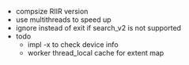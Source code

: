 - compsize RIIR version
- use multithreads to speed up
- ignore instead of exit if search_v2 is not supported
- todo
  - impl -x to check device info
  - worker thread_local cache for extent map
